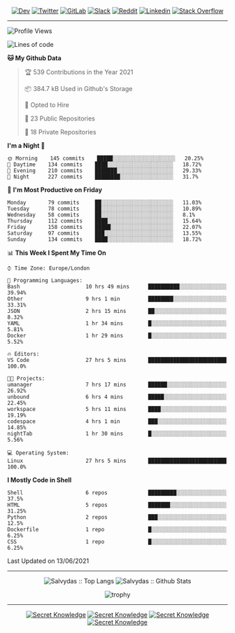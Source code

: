 <div align="center">
  
[![Dev](https://img.shields.io/badge/-DEV-222222?style=flat-square&logo=dev.to&logoColor=white&link=https://dev.to/sso/)](https://dev.to/sso/)
[![Twitter](https://img.shields.io/badge/-Twitter-222222?style=flat-square&logo=twitter&logoColor=white&link=https://twitter.com/digital_wizz/)](https://twitter.com/digital_wizz/)
[![GitLab](https://img.shields.io/badge/-GitLab-222222?style=flat-square&logo=GitLab&logoColor=white&link=https://gitlab.com/ss-o/)](https://gitlab.com/ss-o/)
[![Slack](https://img.shields.io/badge/-Slack-222222?style=flat-square&logo=Slack&logoColor=white&link=https://digital-teams.slack.com/)](https://digital-teams.slack.com/)
[![Reddit](https://img.shields.io/badge/-Reddit-222222?style=flat-square&logo=Reddit&logoColor=white&link=https://https://www.reddit.com/user/ss-o/)](https://www.reddit.com/user/ss-o/)
[![Linkedin](https://img.shields.io/badge/-LinkedIn-222222?style=flat-square&logo=Linkedin&logoColor=white&link=https://www.linkedin.com/in/digital-clouds/)](https://www.linkedin.com/in/digital-clouds/)
[![Stack Overflow](https://img.shields.io/badge/-Stack%20Overflow-222222?style=flat-square&logo=stack-overflow&logoColor=white&link=https://stackoverflow.com/users/13893752/salvydas-lukosius)](https://stackoverflow.com/users/13893752/salvydas-lukosius)

</div>

---

<!--START_SECTION:waka-->
![Profile Views](http://img.shields.io/badge/Profile%20Views-29-blue)

![Lines of code](https://img.shields.io/badge/From%20Hello%20World%20I%27ve%20Written-2.1%20million%20lines%20of%20code-blue)

**🐱 My Github Data** 

> 🏆 539 Contributions in the Year 2021
 > 
> 📦 384.7 kB Used in Github's Storage 
 > 
> 💼 Opted to Hire
 > 
> 📜 23 Public Repositories 
 > 
> 🔑 18 Private Repositories  
 > 
**I'm a Night 🦉** 

```text
🌞 Morning    145 commits    █████░░░░░░░░░░░░░░░░░░░░   20.25% 
🌆 Daytime    134 commits    ████░░░░░░░░░░░░░░░░░░░░░   18.72% 
🌃 Evening    210 commits    ███████░░░░░░░░░░░░░░░░░░   29.33% 
🌙 Night      227 commits    ████████░░░░░░░░░░░░░░░░░   31.7%

```
📅 **I'm Most Productive on Friday** 

```text
Monday       79 commits     ██░░░░░░░░░░░░░░░░░░░░░░░   11.03% 
Tuesday      78 commits     ██░░░░░░░░░░░░░░░░░░░░░░░   10.89% 
Wednesday    58 commits     ██░░░░░░░░░░░░░░░░░░░░░░░   8.1% 
Thursday     112 commits    ████░░░░░░░░░░░░░░░░░░░░░   15.64% 
Friday       158 commits    █████░░░░░░░░░░░░░░░░░░░░   22.07% 
Saturday     97 commits     ███░░░░░░░░░░░░░░░░░░░░░░   13.55% 
Sunday       134 commits    ████░░░░░░░░░░░░░░░░░░░░░   18.72%

```


📊 **This Week I Spent My Time On** 

```text
⌚︎ Time Zone: Europe/London

💬 Programming Languages: 
Bash                     10 hrs 49 mins      ██████████░░░░░░░░░░░░░░░   39.94% 
Other                    9 hrs 1 min         ████████░░░░░░░░░░░░░░░░░   33.31% 
JSON                     2 hrs 15 mins       ██░░░░░░░░░░░░░░░░░░░░░░░   8.32% 
YAML                     1 hr 34 mins        █░░░░░░░░░░░░░░░░░░░░░░░░   5.81% 
Docker                   1 hr 29 mins        █░░░░░░░░░░░░░░░░░░░░░░░░   5.52%

🔥 Editors: 
VS Code                  27 hrs 5 mins       █████████████████████████   100.0%

🐱‍💻 Projects: 
umanager                 7 hrs 17 mins       ██████░░░░░░░░░░░░░░░░░░░   26.92% 
unbound                  6 hrs 4 mins        █████░░░░░░░░░░░░░░░░░░░░   22.45% 
workspace                5 hrs 11 mins       ████░░░░░░░░░░░░░░░░░░░░░   19.19% 
codespace                4 hrs 1 min         ███░░░░░░░░░░░░░░░░░░░░░░   14.85% 
nightTab                 1 hr 30 mins        █░░░░░░░░░░░░░░░░░░░░░░░░   5.56%

💻 Operating System: 
Linux                    27 hrs 5 mins       █████████████████████████   100.0%

```

**I Mostly Code in Shell** 

```text
Shell                    6 repos             █████████░░░░░░░░░░░░░░░░   37.5% 
HTML                     5 repos             ███████░░░░░░░░░░░░░░░░░░   31.25% 
Python                   2 repos             ███░░░░░░░░░░░░░░░░░░░░░░   12.5% 
Dockerfile               1 repo              █░░░░░░░░░░░░░░░░░░░░░░░░   6.25% 
CSS                      1 repo              █░░░░░░░░░░░░░░░░░░░░░░░░   6.25%

```



 Last Updated on 13/06/2021
<!--END_SECTION:waka-->

---

<div align=center>

![Salvydas :: Top Langs](https://github-readme-stats.vercel.app/api/top-langs/?username=ss-o&langs_count=8&card_width=300&theme=blue-green&layout=compact)
![Salvydas :: Github Stats](https://github-readme-stats.vercel.app/api?username=ss-o&theme=blue-green&layout=compact&no-frame=true)
 
![trophy](https://github-profile-trophy.vercel.app/?username=ss-o&theme=darkhub&rank=SSS,SS,S,AAA,AA,A,B,C&no-frame=true)

---


[![Secret Knowledge](https://github-readme-stats.vercel.app/api/pin/?username=github&repo=government.github.com&card_width=150&theme=blue-green&layout=compact)](https://github.com/github/government.github.com)
[![Secret Knowledge](https://github-readme-stats.vercel.app/api/pin/?username=ss-o&repo=the-book-of-secret-knowledge&card_width=150&theme=blue-green&layout=compact)](https://github.com/ss-o/the-book-of-secret-knowledge)
[![Secret Knowledge](https://github-readme-stats.vercel.app/api/pin/?username=digital-clouds&repo=awesome-machine-learning&card_width=150&theme=blue-green)](https://github.com/digital-clouds/awesome-machine-learning)
[![Secret Knowledge](https://github-readme-stats.vercel.app/api/pin/?username=security-io&repo=shodan-eye&card_width=150&theme=blue-green)](https://github.com/security-io/shodan-eye)

</div>
